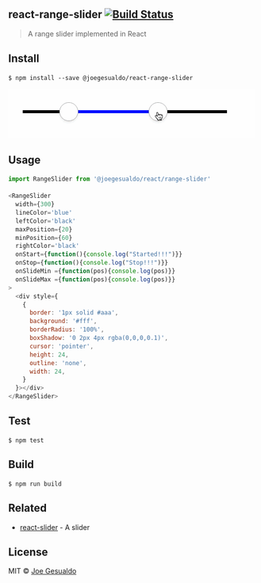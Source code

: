 ## react-range-slider [![Build Status](https://travis-ci.org/joegesualdo/react-range-slider.svg?branch=master)](https://travis-ci.org/joegesualdo/react-range-slider)
> A range slider implemented in React

## Install
```
$ npm install --save @joegesualdo/react-range-slider
```

![react-range-slider-demo](https://github.com/joegesualdo/react-range-slider/raw/master/demo.gif)

## Usage
```javascript
import RangeSlider from '@joegesualdo/react/range-slider'

<RangeSlider
  width={300}
  lineColor='blue'
  leftColor='black'
  maxPosition={20}
  minPosition={60}
  rightColor='black'
  onStart={function(){console.log("Started!!!")}}
  onStop={function(){console.log("Stop!!!")}}
  onSlideMin ={function(pos){console.log(pos)}}
  onSlideMax ={function(pos){console.log(pos)}}
>
  <div style={
    {
      border: '1px solid #aaa',
      background: '#fff',
      borderRadius: '100%',
      boxShadow: '0 2px 4px rgba(0,0,0,0.1)',
      cursor: 'pointer',
      height: 24,
      outline: 'none',
      width: 24,
    }
  }></div>
</RangeSlider>
```

## Test
```
$ npm test
```
## Build
```
$ npm run build
```

## Related
- [react-slider](https://github.com/joegesualdo/react-slider) - A slider

## License
MIT © [Joe Gesualdo]()
